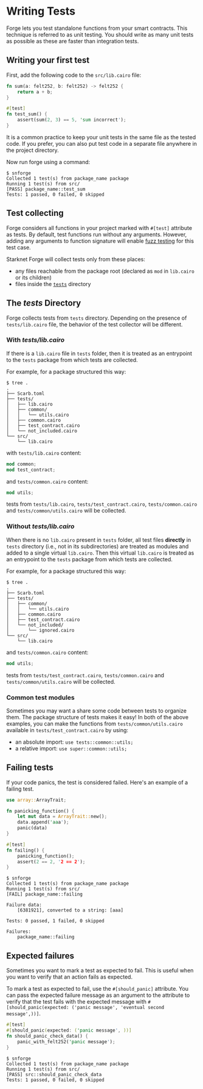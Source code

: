 # Writing Tests

Forge lets you test standalone functions from your smart contracts. This technique is referred to as unit testing. You
should write as many unit tests as possible as these are faster than integration tests.

## Writing your first test

First, add the following code to the `src/lib.cairo` file:

```rust
fn sum(a: felt252, b: felt252) -> felt252 {
    return a + b;
}

#[test]
fn test_sum() {
    assert(sum(2, 3) == 5, 'sum incorrect');
}
```

It is a common practice to keep your unit tests in the same file as the tested code. If you prefer, you can also put
test code in a separate file anywhere in the project directory.

Now run forge using a command:

```shell
$ snforge
Collected 1 test(s) from package_name package
Running 1 test(s) from src/
[PASS] package_name::test_sum
Tests: 1 passed, 0 failed, 0 skipped
```

## Test collecting

Forge considers all functions in your project marked with `#[test]` attribute as tests.
By default, test functions run without any arguments.
However, adding any arguments to function signature will enable [fuzz testing](./advanced/fuzz-testing.md) for this
test case.

Starknet Forge will collect tests only from these places:

- any files reachable from the package root (declared as `mod` in `lib.cairo` or its children)
- files inside the [`tests`](#the-tests-directory) directory

## The *tests* Directory

Forge collects tests from `tests` directory.
Depending on the presence of `tests/lib.cairo` file, the behavior of the test collector will be different.

### With *tests/lib.cairo*

If there is a `lib.cairo` file in `tests` folder,
then it is treated as an entrypoint to the `tests` package from which tests are collected.

For example, for a package structured this way:

```shell
$ tree .
.
├── Scarb.toml
├── tests/
│   ├── lib.cairo
│   ├── common/
│   │   └── utils.cairo
│   ├── common.cairo
│   ├── test_contract.cairo
│   └── not_included.cairo
└── src/
    └── lib.cairo
```

with `tests/lib.cairo` content:

```rust
mod common;
mod test_contract;
```

and `tests/common.cairo` content:

```rust
mod utils;
```

tests from `tests/lib.cairo`, `tests/test_contract.cairo`, `tests/common.cairo`
and `tests/common/utils.cairo` will be collected.

### Without *tests/lib.cairo*

When there is no `lib.cairo` present in `tests` folder, 
all test files **directly** in `tests` directory (i.e., not in its subdirectories)
are treated as modules and added to a single virtual `lib.cairo`. 
Then this virtual `lib.cairo` is treated as an entrypoint to the `tests` package from which tests are collected.

For example, for a package structured this way:

```shell
$ tree .
.
├── Scarb.toml
├── tests/
│   ├── common/
│   │   └── utils.cairo
│   ├── common.cairo
│   ├── test_contract.cairo
│   └── not_included/
│       └── ignored.cairo
└── src/
    └── lib.cairo
```

and `tests/common.cairo` content:

```rust
mod utils;
```

tests from `tests/test_contract.cairo`, `tests/common.cairo` and `tests/common/utils.cairo` will be collected.

### Common test modules

Sometimes you may want a share some code between tests to organize them. 
The package structure of tests makes it easy! 
In both of the above examples, you can
make the functions from `tests/common/utils.cairo` available in `tests/test_contract.cairo` by using:
- an absolute import: `use tests::common::utils;`
- a relative import: `use super::common::utils;`

## Failing tests

If your code panics, the test is considered failed. Here's an example of a failing test.

```rust
use array::ArrayTrait;

fn panicking_function() {
    let mut data = ArrayTrait::new();
    data.append('aaa');
    panic(data)
}

#[test]
fn failing() {
    panicking_function();
    assert(2 == 2, '2 == 2');
}
```

```shell
$ snforge
Collected 1 test(s) from package_name package
Running 1 test(s) from src/
[FAIL] package_name::failing

Failure data:
    [6381921], converted to a string: [aaa]

Tests: 0 passed, 1 failed, 0 skipped

Failures:
    package_name::failing
```

## Expected failures

Sometimes you want to mark a test as expected to fail. This is useful when you want to verify that an action fails as
expected.

To mark a test as expected to fail, use the `#[should_panic]` attribute. You can pass the expected failure message as an
argument to the attribute to verify that the test fails with the expected message
with `#[should_panic(expected: ('panic message', 'eventual second message',))]`.

```rust
#[test]
#[should_panic(expected: ('panic message', ))]
fn should_panic_check_data() {
    panic_with_felt252('panic message');
}
```

```shell
$ snforge
Collected 1 test(s) from package_name package
Running 1 test(s) from src/
[PASS] src::should_panic_check_data
Tests: 1 passed, 0 failed, 0 skipped
```
